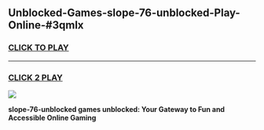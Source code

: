 
## Unblocked-Games-slope-76-unblocked-Play-Online-#3qmlx
<h3>
<a href="https://premium.freeplayer.one?title=slope-76-unblocked&ref=27F">CLICK TO PLAY</a></h3>
<hr>

<h3>
<a href="https://premium.freeplayer.one?title=slope-76-unblocked&ref=27F">CLICK 2 PLAY</a>
  
</h3>

<a href="https://premium.freeplayer.one?title=slope-76-unblocked&ref=27F"><img src="https://clearcache.store/games.png"></a>


**slope-76-unblocked games unblocked: Your Gateway to Fun and Accessible Online Gaming**
